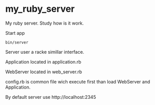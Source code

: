 # my_ruby_server
My ruby server. Study how is it work.

Start app
```
bin/server
```

Server user a racke simillar interface.

Application located in application.rb

WebServer located in web_server.rb

config.rb is common file wich execute first than load WebServer and Application.

By default server use http://localhost:2345

